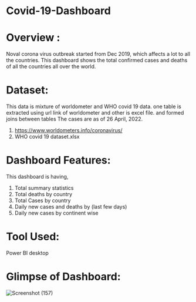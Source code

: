 # Covid-19-Dashboard

# Overview : 
Noval corona virus outbreak started from Dec 2019, which affects a lot to all the countries. This dashboard shows the total confirmed cases and deaths of all the countries all over the world. 

# Dataset: 
This data is mixture of worldometer and WHO covid 19 data. one table is extracted using url link of worldometer and other is excel file. and formed joins between tables The cases are as of 26 April, 2022.
 1. https://www.worldometers.info/coronavirus/
 2. WHO covid 19 dataset.xlsx
# Dashboard Features:
This dashboard is having,
1.	Total summary statistics
2.	Total deaths by country
3.	Total Cases by country
4.	Daily new cases and deaths by (last few days)
5.	Daily new cases by continent wise

# Tool Used:
Power BI desktop  

# Glimpse of Dashboard:

![Screenshot (157)](https://user-images.githubusercontent.com/65829391/167369203-51df9c6e-a1a4-4eb1-b7bc-b115466df8c7.png)
